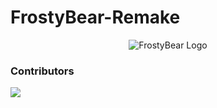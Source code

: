 # FrostyBear-Remake

<p align="center">
  <img src=".github/logo.png" alt="FrostyBear Logo" />
</p>

<h3> Contributors </h3>
<p align="start">

<a href="https://github.com/DeliciousBoy/frostybear-remake/graphs/contributors">
  <img src="https://contrib.rocks/image?repo=DeliciousBoy/frostybear-remake" />
</a>
</p>

